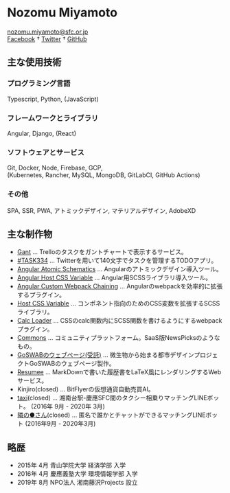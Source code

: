 # Nozomu Miyamoto
nozomu.miyamoto@sfc.or.jp  
[Facebook](https://www.facebook.com/miyamoto.nozomu/) † [Twitter](https://twitter.com/NozomuMiyamoto) † [GitHub](https://github.com/nontangent)  

## 主な使用技術
### プログラミング言語
Typescript, Python, (JavaScript)

### フレームワークとライブラリ
Angular, Django, (React)

### ソフトウェアとサービス
Git, Docker, Node, Firebase, GCP,  
(Kubernetes, Rancher, MySQL, MongoDB, GitLabCI, GitHub Actions)

### その他
SPA, SSR, PWA, アトミックデザイン, マテリアルデザイン, AdobeXD

## 主な制作物
- [Gant](https://ganttrello.com) … Trelloのタスクをガントチャートで表示するサービス。
- [#TASK334](https://task334.app) … Twitterを用いて140文字でタスクを管理するTODOアプリ。
- [Angular Atomic Schematics](https://www.npmjs.com/package/angular-atomic-schematics) … Angularのアトミックデザイン導入ツール。
- [Angular Host CSS Variable](https://www.npmjs.com/package/angular-host-css-variable) … Angular用SCSSライブラリ導入ツール。
- [Angular Custom Webpack Chaining](https://www.npmjs.com/package/angular-custom-webpack-chaining) … Angularのwebpackを効率的に拡張するプラグイン。
- [Host CSS Variable](https://www.npmjs.com/package/host-css-variable) … コンポネント指向のためのCSS変数を拡張するSCSSライブラリ。
- [Calc Loader](https://www.npmjs.com/package/calc-loader) … CSSのcalc関数内にSCSS関数を書けるようにするwebpackプラグイン。
- [Commons](https://commons.ruskinics.com/) … コミュニティプラットフォーム。SaaS版NewsPicksのようなもの。
- [GoSWABのウェブページ(受託)](https://dev-goswab.netlify.app/) … 微生物から始まる都市デザインプロジェクトGoSWABのウェブページ製作。
- [Resumee](https://resumee.work) … MarkDownで書いた履歴書をLaTeX風にレンダリングするWebサービス。
- Kinjiro(closed) … BitFlyerの仮想通貨自動売買AI。
- [taxi](https://twitter.com/taxi2sfc)(closed) … 湘南台駅-慶應SFC間のタクシー相乗りマッチングLINEボット。 (2016年 9月 - 2020年 3月)
- [隣の●さん](https://nontangent.github.io/kuromarusan/)(closed) … 匿名で誰かとチャットができるマッチングLINEボット (2016年9月 - 2020年3月)

## 略歴
- 2015年 4月 青山学院大学 経済学部 入学
- 2016年 4月 慶應義塾大学 環境情報学部 入学
- 2019年 8月 NPO法人 湘南藤沢Projects 設立